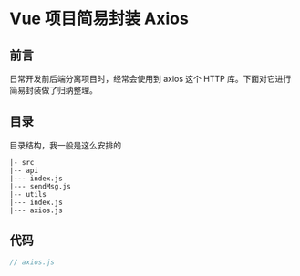 # Vue 项目简易封装 Axios

## 前言

日常开发前后端分离项目时，经常会使用到 axios 这个 HTTP 库。下面对它进行简易封装做了归纳整理。

## 目录

目录结构，我一般是这么安排的
```
|- src
|-- api
|--- index.js
|--- sendMsg.js
|-- utils
|--- index.js
|--- axios.js
```

## 代码

```js
// axios.js
```